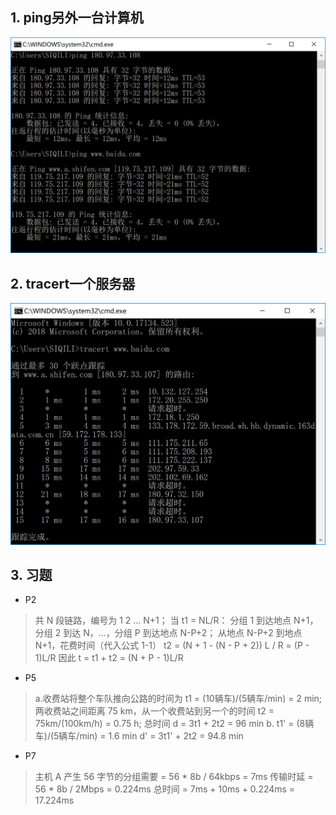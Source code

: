 ## 1. ping另外一台计算机
![ping](https://github.com/SiSsi9873/ComputerNetworking/blob/master/ping.png)
## 2. tracert一个服务器
![tracert](https://github.com/SiSsi9873/ComputerNetworking/blob/master/tracert.png)
## 3. 习题
- P2
> 共 N 段链路，编号为 1 2 … N+1；
当 t1 = NL/R：
分组 1 到达地点 N+1，分组 2 到达 N，...，分组 P 到达地点 N-P+2；
从地点 N-P+2 到地点 N+1，花费时间（代入公式 1-1） t2 = (N + 1 - (N - P + 2)) L / R = (P - 1)L/R
因此 t = t1 + t2 = (N + P - 1)L/R
- P5
> a.收费站将整个车队推向公路的时间为 t1 = (10辆车)/(5辆车/min) = 2 min;
两收费站之间距离 75 km，从一个收费站到另一个的时间 t2 = 75km/(100km/h) = 0.75 h;
总时间 d = 3t1 + 2t2 = 96 min
> b. t1' = (8辆车)/(5辆车/min) = 1.6 min
d' = 3t1' + 2t2 = 94.8 min
- P7
> 主机 A 产生 56 字节的分组需要 = 56 * 8b / 64kbps = 7ms
传输时延 = 56 * 8b / 2Mbps = 0.224ms
总时间 = 7ms + 10ms + 0.224ms = 17.224ms
